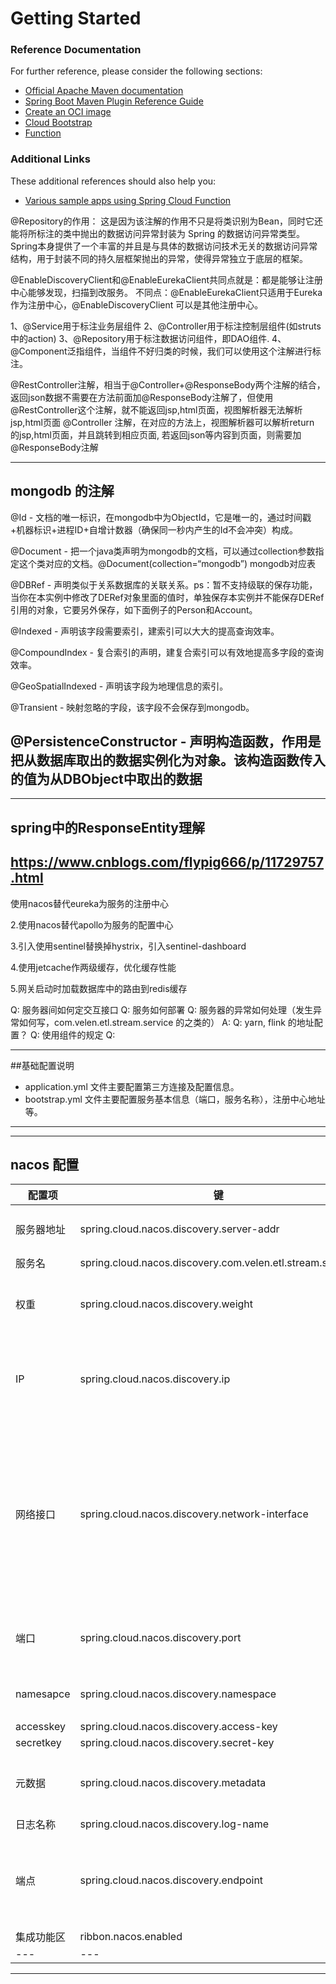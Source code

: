 # Getting Started

### Reference Documentation
For further reference, please consider the following sections:

* [Official Apache Maven documentation](https://maven.apache.org/guides/index.html)
* [Spring Boot Maven Plugin Reference Guide](https://docs.spring.io/spring-boot/docs/2.3.0.RELEASE/maven-plugin/reference/html/)
* [Create an OCI image](https://docs.spring.io/spring-boot/docs/2.3.0.RELEASE/maven-plugin/reference/html/#build-image)
* [Cloud Bootstrap](https://spring.io/projects/spring-cloud-commons)
* [Function](https://cloud.spring.io/spring-cloud-function/)

### Additional Links
These additional references should also help you:

* [Various sample apps using Spring Cloud Function](https://github.com/spring-cloud/spring-cloud-function/tree/master/spring-cloud-function-samples)



@Repository的作用：
这是因为该注解的作用不只是将类识别为Bean，同时它还能将所标注的类中抛出的数据访问异常封装为 Spring 的数据访问异常类型。
Spring本身提供了一个丰富的并且是与具体的数据访问技术无关的数据访问异常结构，用于封装不同的持久层框架抛出的异常，使得异常独立于底层的框架。

@EnableDiscoveryClient和@EnableEurekaClient共同点就是：都是能够让注册中心能够发现，扫描到改服务。
不同点：@EnableEurekaClient只适用于Eureka作为注册中心，@EnableDiscoveryClient 可以是其他注册中心。

1、@Service用于标注业务层组件
2、@Controller用于标注控制层组件(如struts中的action)
3、@Repository用于标注数据访问组件，即DAO组件.
4、@Component泛指组件，当组件不好归类的时候，我们可以使用这个注解进行标注。

@RestController注解，相当于@Controller+@ResponseBody两个注解的结合，返回json数据不需要在方法前面加@ResponseBody注解了，但使用@RestController这个注解，就不能返回jsp,html页面，视图解析器无法解析jsp,html页面
@Controller 注解，在对应的方法上，视图解析器可以解析return 的jsp,html页面，并且跳转到相应页面, 若返回json等内容到页面，则需要加@ResponseBody注解


------------------------------------------------------------------------------------------------------------------------
## mongodb 的注解
@Id - 文档的唯一标识，在mongodb中为ObjectId，它是唯一的，通过时间戳+机器标识+进程ID+自增计数器（确保同一秒内产生的Id不会冲突）构成。

@Document - 把一个java类声明为mongodb的文档，可以通过collection参数指定这个类对应的文档。@Document(collection=“mongodb”) mongodb对应表

@DBRef - 声明类似于关系数据库的关联关系。ps：暂不支持级联的保存功能，当你在本实例中修改了DERef对象里面的值时，单独保存本实例并不能保存DERef引用的对象，它要另外保存，如下面例子的Person和Account。

@Indexed - 声明该字段需要索引，建索引可以大大的提高查询效率。

@CompoundIndex - 复合索引的声明，建复合索引可以有效地提高多字段的查询效率。

@GeoSpatialIndexed - 声明该字段为地理信息的索引。

@Transient - 映射忽略的字段，该字段不会保存到mongodb。

@PersistenceConstructor - 声明构造函数，作用是把从数据库取出的数据实例化为对象。该构造函数传入的值为从DBObject中取出的数据
------------------------------------------------------------------------------------------------------------------------

------------------------------------------------------------------------------------------------------------------------
## spring中的ResponseEntity理解
https://www.cnblogs.com/flypig666/p/11729757.html
------------------------------------------------------------------------------------------------------------------------


使用nacos替代eureka为服务的注册中心

2.使用nacos替代apollo为服务的配置中心

3.引入使用sentinel替换掉hystrix，引入sentinel-dashboard

4.使用jetcache作两级缓存，优化缓存性能

5.网关启动时加载数据库中的路由到redis缓存


Q: 服务器间如何定交互接口
Q: 服务如何部署
Q: 服务器的异常如何处理（发生异常如何写，com.velen.etl.stream.service 的之类的）
A:
Q: yarn, flink 的地址配置？
Q: 使用组件的规定
Q:


------------------------------------------------------------------------------------------------------------------------
##基础配置说明

- application.yml 文件主要配置第三方连接及配置信息。
- bootstrap.yml 文件主要配置服务基本信息（端口，服务名称），注册中心地址等。
------------------------------------------------------------------------------------------------------------------------

------------------------------------------------------------------------------------------------------------------------
## nacos 配置
| 配置项 | 键 | 默认值 | 描述 |
| --- | --- | --- | --- |
| 服务器地址 | spring.cloud.nacos.discovery.server-addr |  | nacos注册中心地址 |
| 服务名 | spring.cloud.nacos.discovery.com.velen.etl.stream.service | spring.application.name | 服务名 |
| 权重 | spring.cloud.nacos.discovery.weight | 1 | 值从1到100，值越大，重量越大 |
| IP | spring.cloud.nacos.discovery.ip |  | ip address to registry，最高优先级 |
| 网络接口 | spring.cloud.nacos.discovery.network-interface |  | 未配置IP时，注册的IP地址为网络接口对应的IP地址。如果未配置此项，则默认采用第一个网络接口的地址。 |
| 端口 | spring.cloud.nacos.discovery.port | -1 | 注册端口，无需配置即可自动检测 |
| namesapce | spring.cloud.nacos.discovery.namespace |  | 开发环境（dev、pro等）|
| accesskey | spring.cloud.nacos.discovery.access-key | | |
| secretkey | spring.cloud.nacos.discovery.secret-key | | |
| 元数据 | spring.cloud.nacos.discovery.metadata |  | 扩展数据，使用Map格式配置 |
| 日志名称 | spring.cloud.nacos.discovery.log-name | | |
| 端点 | spring.cloud.nacos.discovery.endpoint |  | 服务的域名，通过该域名可以动态获取服务器地址。 |
| 集成功能区 | ribbon.nacos.enabled |  true | |
| --- | --- | --- | --- |
------------------------------------------------------------------------------------------------------------------------